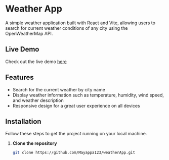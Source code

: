 # Weather App

A simple weather application built with React and Vite, allowing users to search for current weather conditions of any city using the OpenWeatherMap API.

## Live Demo

Check out the live demo [here](https://your-live-link.com)

## Features

- Search for the current weather by city name
- Display weather information such as temperature, humidity, wind speed, and weather description
- Responsive design for a great user experience on all devices

## Installation

Follow these steps to get the project running on your local machine.

1. **Clone the repository**

   ```bash
   git clone https://github.com/Mayappa123/weatherApp.git

